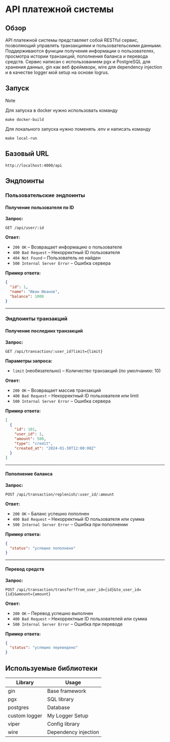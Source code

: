 # API платежной системы

## Обзор
API платежной системы представляет собой RESTful сервис, позволяющий управлять транзакциями и пользовательскими данными. Поддерживаются функции получения информации о пользователях, просмотра истории транзакций, пополнения баланса и перевода средств.
Сервис написан с использованием pgx и PostgreSQL для хранения данных, gin как веб фреймворк, wire для dependency injection и в качестве logger мой setup на основе logrus.

## Запуск
>[!NOTE]
> Для запуска в docker нужно использовать команду
> ```
> make docker-build
> ```
> Для локального запуска нужно поменять .env и написать команду 
> ```
> make local-run
> ```

## Базовый URL
```
http://localhost:4000/api
```

## Эндпоинты

### Пользовательские эндпоинты
#### Получение пользователя по ID
**Запрос:**
```
GET /api/user/:id
```

**Ответ:**
- `200 OK` – Возвращает информацию о пользователе
- `400 Bad Request` – Некорректный ID пользователя
- `404 Not Found` – Пользователь не найден
- `500 Internal Server Error` – Ошибка сервера

**Пример ответа:**
```json
{
  "id": 1,
  "name": "Иван Иванов",
  "balance": 1000
}
```

---

### Эндпоинты транзакций
#### Получение последних транзакций
**Запрос:**
```
GET /api/transaction/:user_id?limit={limit}
```

**Параметры запроса:**
- `limit` (необязательно) – Количество транзакций (по умолчанию: 10)

**Ответ:**
- `200 OK` – Возвращает массив транзакций
- `400 Bad Request` – Некорректный ID пользователя или limit
- `500 Internal Server Error` – Ошибка сервера

**Пример ответа:**
```json
[
  {
    "id": 101,
    "user_id": 1,
    "amount": 500,
    "type": "credit",
    "created_at": "2024-01-30T12:00:00Z"
  }
]
```

---

#### Пополнение баланса
**Запрос:**
```
POST /api/transaction/replenish/:user_id/:amount
```

**Ответ:**
- `200 OK` – Баланс успешно пополнен
- `400 Bad Request` – Некорректный ID пользователя или сумма
- `500 Internal Server Error` – Ошибка при пополнении

**Пример ответа:**
```json
{
  "status": "успешно пополнено"
}
```

---

#### Перевод средств
**Запрос:**
```
POST /api/transaction/transfer?from_user_id={id}&to_user_id={id}&amount={amount}
```

**Ответ:**
- `200 OK` – Перевод успешно выполнен
- `400 Bad Request` – Некорректные ID пользователей или сумма
- `500 Internal Server Error` – Ошибка при переводе

**Пример ответа:**
```json
{
  "status": "успешно переведено"
}
```

## Используемые библиотеки

| Library      | Usage          |
| ------------ | -------------- |
| gin          | Base framework |
| pgx          | SQL library    |
| postgres     | Database       |
| custom logger| My Logger Setup| 
| viper        | Config library |
| wire    | Dependency injection|
